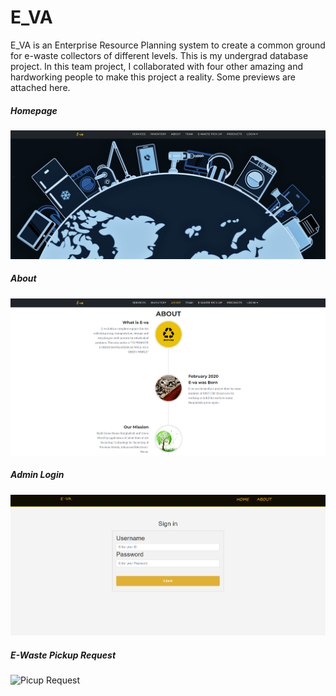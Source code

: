 # E_VA
E_VA is an Enterprise Resource Planning system to create a common ground for e-waste collectors of different levels. This is my undergrad database project. In this team project, I collaborated with four other amazing and hardworking people to make this project a reality. Some previews are attached here. 

##### Homepage
![Home Page](https://github.com/Shahir47/E_VA/blob/main/Preview/P1.png)

##### About
![About](https://github.com/Shahir47/E_VA/blob/main/Preview/P2.png)

##### Admin Login
![Admin Login](https://github.com/Shahir47/E_VA/blob/main/Preview/P3.png)

##### E-Waste Pickup Request
![Picup Request](https://github.com/Shahir47/E_VA/blob/main/Preview/P4png)
